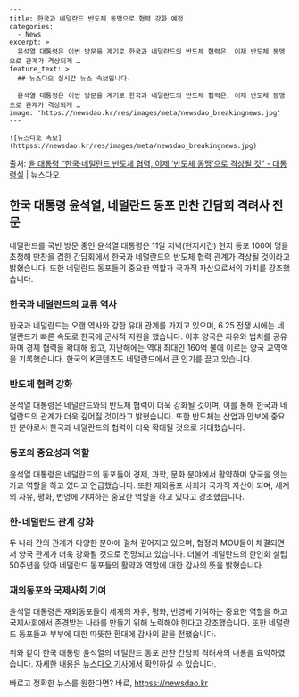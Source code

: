     ---
    title: 한국과 네덜란드 반도체 동맹으로 협력 강화 예정
    categories:
      - News
    excerpt: >
      윤석열 대통령은 이번 방문을 계기로 한국과 네덜란드의 반도체 협력은, 이제 반도체 동맹으로 관계가 격상되게 …
    feature_text: >
      ## 뉴스다오 실시간 뉴스 속보입니다.
    
      윤석열 대통령은 이번 방문을 계기로 한국과 네덜란드의 반도체 협력은, 이제 반도체 동맹으로 관계가 격상되게 …
    image: 'https://newsdao.kr/res/images/meta/newsdao_breakingnews.jpg'
    ---
    
    ![뉴스다오 속보](httpss://newsdao.kr/res/images/meta/newsdao_breakingnews.jpg)

<p>출처: <a href="httpss://newsdao.kr/2789" rel="dofollow">윤 대통령 “한국·네덜란드 반도체 협력, 이제 ‘반도체 동맹’으로 격상될 것”   - 대통령실</a> | 뉴스다오</p>

<h2 data-ke-size="size26">한국 대통령 윤석열, 네덜란드 동포 만찬 간담회 격려사 전문</h2>
<p data-ke-size="size16">네덜란드를 국빈 방문 중인 윤석열 대통령은 11일 저녁(현지시간) 현지 동포 100여 명을 초청해 만찬을 겸한 간담회에서 한국과 네덜란드의 반도체 협력 관계가 격상될 것이라고 밝혔습니다. 또한 네덜란드 동포들의 중요한 역할과 국가적 자산으로서의 가치를 강조했습니다.</p>

<h3 data-ke-size="size24">한국과 네덜란드의 교류 역사</h3>
<p data-ke-size="size16">한국과 네덜란드는 오랜 역사와 강한 유대 관계를 가지고 있으며, 6.25 전쟁 시에는 네덜란드가 빠른 속도로 한국에 군사적 지원을 했습니다. 이후 양국은 자유와 법치를 공유하며 경제 협력을 확대해 왔고, 지난해에는 역대 최대인 160억 불에 이르는 양국 교역액을 기록했습니다. 한국의 K콘텐츠도 네덜란드에서 큰 인기를 끌고 있습니다.</p>

<h3 data-ke-size="size24">반도체 협력 강화</h3>
<p data-ke-size="size16">윤석열 대통령은 네덜란드와의 반도체 협력이 더욱 강화될 것이며, 이를 통해 한국과 네덜란드의 관계가 더욱 깊어질 것이라고 밝혔습니다. 또한 반도체는 산업과 안보에 중요한 분야로서 한국과 네덜란드의 협력이 더욱 확대될 것으로 기대했습니다.</p>

<h3 data-ke-size="size24">동포의 중요성과 역할</h3>
<p data-ke-size="size16">윤석열 대통령은 네덜란드의 동포들이 경제, 과학, 문화 분야에서 활약하며 양국을 잇는 가교 역할을 하고 있다고 언급했습니다. 또한 재외동포 사회가 국가적 자산이 되며, 세계의 자유, 평화, 번영에 기여하는 중요한 역할을 하고 있다고 강조했습니다.</p>

<h3 data-ke-size="size24">한-네덜란드 관계 강화</h3>
<p data-ke-size="size16">두 나라 간의 관계가 다양한 분야에 걸쳐 깊어지고 있으며, 협정과 MOU들이 체결되면서 양국 관계가 더욱 강화될 것으로 전망되고 있습니다. 더불어 네덜란드의 한인회 설립 50주년을 맞아 네덜란드 동포들의 활약과 역할에 대한 감사의 뜻을 밝혔습니다.</p>

<h3 data-ke-size="size24">재외동포와 국제사회 기여</h3>
<p data-ke-size="size16">윤석열 대통령은 재외동포들이 세계의 자유, 평화, 번영에 기여하는 중요한 역할을 하고 국제사회에서 존경받는 나라를 만들기 위해 노력해야 한다고 강조했습니다. 또한 네덜란드 동포들과 부부에 대한 따뜻한 환대에 감사의 말을 전했습니다.</p>

위와 같이 한국 대통령 윤석열의 네덜란드 동포 만찬 간담회 격려사의 내용을 요약하였습니다. 자세한 내용은 <a href="httpss://newsdao.kr/2789">뉴스다오 기사</a>에서 확인하실 수 있습니다. 

빠르고 정확한 뉴스를 원한다면? 바로, <a href="httpss://newsdao.kr" rel="dofollow">httpss://newsdao.kr</a>


    